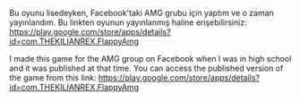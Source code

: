 Bu oyunu lisedeyken, Facebook'taki AMG grubu için yaptım ve o zaman yayınlandım.
Bu linkten oyunun yayınlanmış haline erişebilirsiniz:
https://play.google.com/store/apps/details?id=com.THEKILIANREX.FlappyAmg


I made this game for the AMG group on Facebook when I was in high school and it was published at that time.
You can access the published version of the game from this link:
https://play.google.com/store/apps/details?id=com.THEKILIANREX.FlappyAmg
